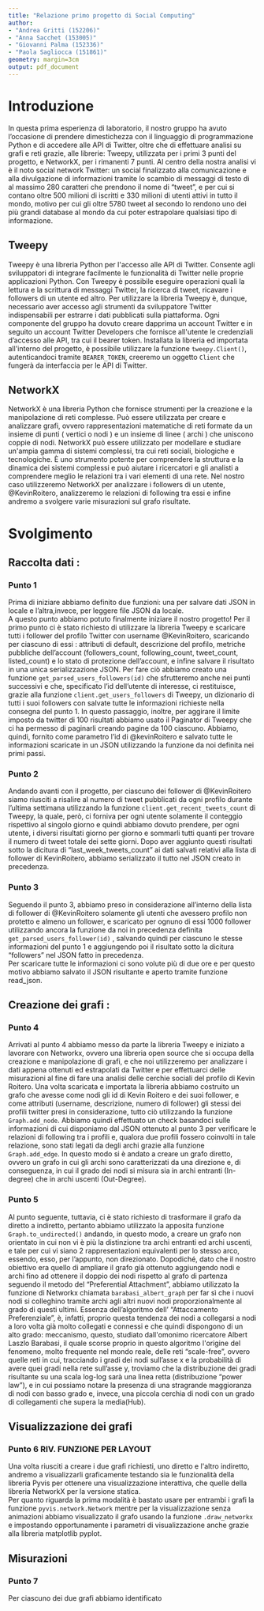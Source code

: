 ```yaml
---
title: "Relazione primo progetto di Social Computing"
author: 
- "Andrea Gritti (152206)"
- "Anna Sacchet (153005)"
- "Giovanni Palma (152336)"
- "Paola Sagliocca (151861)"
geometry: margin=3cm
output: pdf_document
---
```


# Introduzione
In questa prima esperienza di laboratorio, il nostro gruppo ha avuto l’occasione di prendere dimestichezza con il linguaggio di programmazione Python e di accedere alle API di Twitter, oltre che di effettuare analisi su grafi e reti grazie, alle librerie: Tweepy, utilizzata per i primi 3 punti del progetto, e NetworkX, per i rimanenti 7 punti. Al centro della nostra analisi vi è il noto social network Twitter: un  social finalizzato alla comunicazione e alla divulgazione di informazioni tramite lo scambio di messaggi di testo di al massimo 280 caratteri che prendono il nome di “tweet”, e per cui si contano oltre 500 milioni di iscritti e 330 milioni di utenti attivi in tutto il mondo, motivo per cui gli oltre 5780 tweet al secondo lo rendono uno dei più grandi database al mondo da cui poter estrapolare qualsiasi tipo di informazione. 

## Tweepy
Tweepy è una libreria Python per l'accesso alle API di Twitter. Consente agli sviluppatori di integrare facilmente le funzionalità di Twitter nelle proprie applicazioni Python. Con Tweepy è possibile eseguire operazioni quali la lettura e la scrittura di messaggi Twitter, la ricerca di tweet, ricavare i followers di un utente ed altro. Per utilizzare la libreria Tweepy è, dunque, necessario aver accesso agli strumenti da sviluppatore Twitter indispensabili per estrarre i dati pubblicati sulla piattaforma. Ogni componente del gruppo ha dovuto creare dapprima un account Twitter e in seguito un account Twitter Developers che fornisce all'utente le credenziali d’accesso alle API, tra cui il bearer token. Installata la libreria ed importata all'interno del progetto, è possibile utilizzare la funzione `tweepy.Client()`, autenticandoci tramite `BEARER_TOKEN`, creeremo un oggetto `Client` che fungerà da interfaccia per le API di Twitter.

## NetworkX
NetworkX è una libreria Python che fornisce strumenti per la creazione e la manipolazione di reti complesse. Può essere utilizzata per creare e analizzare grafi, ovvero rappresentazioni matematiche di reti formate da un insieme di punti ( vertici o nodi ) e un insieme di linee ( archi ) che uniscono coppie di nodi.
NetworkX può essere utilizzato per modellare e studiare un'ampia gamma di sistemi complessi, tra cui reti sociali, biologiche e tecnologiche. È uno strumento potente per comprendere la struttura e la dinamica dei sistemi complessi e può aiutare i ricercatori e gli analisti a comprendere meglio le relazioni tra i vari elementi di una rete. Nel nostro caso utilizzeremo NetworkX per analizzare i followers di un utente, @KevinRoitero, analizzeremo le relazioni di following tra essi e infine andremo a svolgere varie misurazioni sul grafo risultate.

# Svolgimento
## Raccolta dati :
### Punto 1
 Prima di iniziare abbiamo definito due funzioni: una per salvare dati  JSON in locale e l’altra,invece, per leggere file JSON da locale.  
 A questo punto abbiamo potuto finalmente iniziare il nostro progetto! Per il primo punto ci è stato richiesto di utilizzare la libreria Tweepy e scaricare tutti i follower del profilo Twitter con username @KevinRoitero, scaricando per ciascuno di essi : attributi di default, descrizione del profilo, metriche pubbliche dell’account (followers_count, following_count, tweet_count, listed_count) e lo stato di protezione dell’account, e infine salvare il risultato in una unica serializzazione JSON. Per fare ciò abbiamo creato una funzione `get_parsed_users_followers(id)` che sfrutteremo anche nei punti successivi e che, specificato l’id dell’utente di interesse, ci restituisce, grazie alla funzione `client.get_users_followers` di Tweepy, un dizionario di tutti i suoi followers con salvate tutte le informazioni richieste nella consegna del punto 1. In questo passaggio, inoltre, per aggirare il limite imposto da twitter di 100 risultati abbiamo usato il Paginator di Tweepy che ci ha permesso di paginarli creando pagine da 100 ciascuno. Abbiamo, quindi, fornito come parametro l’id di @kevinRoitero e salvato tutte le informazioni scaricate in un JSON utilizzando la funzione da noi definita nei primi passi.

### Punto 2
 Andando avanti con il progetto, per ciascuno dei follower di @KevinRoitero siamo riusciti a risalire al numero di tweet pubblicati da ogni profilo durante l’ultima settimana utilizzando la funzione `client.get_recent_tweets_count` di Tweepy, la quale, però, ci forniva per ogni utente solamente il conteggio rispettivo al singolo giorno e quindi abbiamo dovuto prendere, per ogni utente, i diversi risultati giorno per giorno e sommarli tutti quanti per trovare il numero di tweet totale dei sette giorni. Dopo aver aggiunto questi risultati sotto la dicitura di “last_week_tweets_count” ai dati salvati relativi alla lista di follower di KevinRoitero, abbiamo serializzato il tutto nel JSON creato in precedenza.

### Punto 3
 Seguendo il punto 3, abbiamo preso in considerazione all’interno della lista di follower di @KevinRoitero solamente gli utenti che avessero profilo non protetto e almeno un follower, e scaricato per ognuno di essi 1000 follower utilizzando ancora la funzione da noi in precedenza definita `get_parsed_users_follower(id)` , salvando quindi per ciascuno le stesse informazioni del punto 1 e aggiungendo poi il risultato sotto la dicitura “followers” nel JSON fatto in precedenza.  
 Per scaricare tutte le informazioni ci sono volute più di due ore e per questo motivo abbiamo salvato il JSON risultante e aperto tramite funzione read_json.  

 ## Creazione dei grafi :
 ### Punto 4
 Arrivati al punto 4 abbiamo messo da parte la libreria Tweepy e iniziato a lavorare con Networkx, ovvero una libreria open source che si occupa della creazione e manipolazione di grafi, e che noi utilizzeremo per analizzare i dati appena ottenuti ed estrapolati da Twitter e per effettuarci delle misurazioni al fine di fare una analisi delle cerchie sociali del profilo di Kevin Roitero. 
Una volta scaricata e importata la libreria abbiamo costruito un grafo che avesse come nodi gli id di Kevin Roitero e dei suoi follower, e come attributi (username, descrizione, numero di follower) gli stessi dei profili twitter presi in considerazione, tutto ciò utilizzando la funzione `Graph.add_node`. Abbiamo quindi effettuato un check basandoci sulle informazioni di cui disponiamo dal JSON ottenuto al punto 3 per verificare le relazioni di following tra i profili e, qualora due profili fossero coinvolti in tale relazione, sono stati legati da degli archi grazie alla funzione `Graph.add_edge`.
In questo modo si è andato a creare un grafo diretto, ovvero un grafo in cui gli archi sono caratterizzati da una direzione e, di conseguenza, in cui  il grado dei nodi si misura sia in archi entranti (In-degree) che in archi uscenti (Out-Degree).

### Punto 5
 Al punto seguente, tuttavia, ci è stato richiesto di trasformare il grafo da diretto a indiretto, pertanto abbiamo utilizzato la apposita funzione `Graph.to_undirected()` andando, in questo modo, a creare un grafo non orientato in cui non vi è più la distinzione tra archi entranti ed archi uscenti, e tale per cui vi siano 2 rappresentazioni equivalenti per lo stesso arco, essendo, esso, per l’appunto, non direzionato. 
Dopodiché, dato che il nostro obiettivo era quello di ampliare il grafo già ottenuto aggiungendo nodi e archi fino ad ottenere il doppio dei nodi rispetto al grafo di partenza seguendo il metodo del “Preferential Attachment”, abbiamo utilizzato la funzione di Networkx chiamata `barabasi_albert_graph` per far sì che i nuovi nodi si colleghino tramite archi agli altri nuovi nodi proporzionalmente al grado di questi ultimi.
Essenza dell’algoritmo dell’ “Attaccamento Preferenziale”, è, infatti, proprio questa tendenza dei nodi a collegarsi a nodi a loro volta già molto collegati e connessi e che quindi dispongono di un alto grado: meccanismo, questo, studiato dall'omonimo ricercatore Albert Laszlo Barabasi, il quale scorse proprio in questo algoritmo l'origine del fenomeno, molto frequente nel mondo reale, delle reti “scale-free”, ovvero quelle reti in cui, tracciando i gradi dei nodi sull’asse x e la probabilità di avere quei gradi nella rete sull’asse y, troviamo che la distribuzione dei gradi risultante su una scala log-log sarà una linea retta (distribuzione “power law”), e in cui possiamo notare la presenza di una stragrande maggioranza di nodi con basso grado e, invece, una piccola cerchia di nodi con un grado di collegamenti che supera la media(Hub).  


## Visualizzazione dei grafi
### Punto 6 RIV. FUNZIONE PER LAYOUT
Una volta riusciti a creare i due grafi richiesti, uno diretto e l'altro indiretto, andremo a visualizzarli graficamente testando sia le funzionalità della libreria Pyvis per ottenere una visualizzazione interattiva, che quelle della libreria NetworkX per la versione statica.  
Per quanto riguarda la prima modalità è bastato usare per entrambi i grafi la funzione `pyvis.network.Network` mentre per la visualizzazione senza animazioni abbiamo visualizzato il grafo usando la funzione `.draw_networkx` e impostando opportunamente i parametri di visualizzazione anche grazie alla libreria matplotlib pyplot.

## Misurazioni
### Punto 7
Per ciascuno dei due grafi abbiamo identificato
